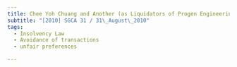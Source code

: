 ```yaml
---
title: Chee Yoh Chuang and Another (as Liquidators of Progen Engineering Pte Ltd (In
subtitle: "[2010] SGCA 31 / 31\_August\_2010"
tags:
  - Insolvency Law
  - Avoidance of transactions
  - unfair preferences

---
```


